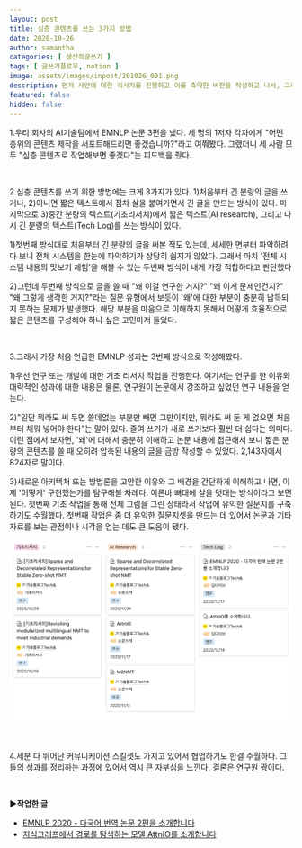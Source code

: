 ```yaml
---
layout: post
title: 심층 콘텐츠를 쓰는 3가지 방법
date: 2020-10-26
author: samantha
categories: [ 생산적글쓰기 ]
tags: [ 글쓰기플로우, notion ]
image: assets/images/inpost/201026_001.png
description: 먼저 사안에 대한 리서치를 진행하고 이를 축약한 버전을 작성하고 나서, 그리고 본격적으로 글쓰기 작업에 들어가면 효과적이다.
featured: false
hidden: false
---
```


1.우리 회사의 AI기술팀에서 EMNLP 논문 3편을 냈다. 세 명의 1저자 각자에게 "어떤 층위의 콘텐츠 제작을 서포트해드리면 좋겠습니까?"라고 여쭤봤다. 그랬더니 세 사람 모두 "심층 콘텐츠로 작업해보면 좋겠다"는 피드백을 줬다.

<br/>

2.심층 콘텐츠를 쓰기 위한 방법에는 크게 3가지가 있다. 1)처음부터 긴 분량의 글을 쓰거나, 2)아니면 짧은 텍스트에서 점차 살을 붙여가면서 긴 글을 만드는 방식이 있다. 마지막으로 3)중간 분량의 텍스트(기초리서치)에서 짧은 텍스트(AI research), 그리고 다시 긴 분량의 텍스트(Tech Log)를 쓰는 방식이 있다.

1)첫번째 방식대로 처음부터 긴 분량의 글을 써본 적도 있는데, 세세한 면부터 파악하려다 보니 전체 시스템을 한눈에 파악하기가 상당히 쉽지가 않았다. 그래서 마치 '전체 시스템 내용의 맛보기 체험'을 해볼 수 있는 두번째 방식이 내게 가장 적합하다고 판단했다

2)그런데 두번째 방식으로 글을 쓸 때 "왜 이걸 연구한 거지?" "왜 이게 문제인건지?" "왜 그렇게 생각한 거지?"라는 질문 유형에서 보듯이 '왜'에 대한 부분이 충분히 납득되지 못하는 문제가 발생했다. 해당 부분을 마음으로 이해하지 못해서 어떻게 효율적으로 짧은 콘텐츠를 구성해야 하나 싶은 고민마저 들었다. 

<br/>

3.그래서 가장 처음 언급한 EMNLP 성과는 3번째 방식으로 작성해봤다.

1)우선 연구 또는 개발에 대한 기초 리서치 작업을 진행한다. 여기서는 연구를 한 이유와 대략적인 성과에 대한 내용은 물론, 연구원이 논문에서 강조하고 싶었던 연구 내용을 얻는다. 

2)"일단 뭐라도 써 두면 쓸데없는 부분만 빼면 그만이지만, 뭐라도 써 둔 게 없으면 처음부터 채워 넣어야 한다"는 말이 있다. 줄여 쓰기가 새로 쓰기보다 훨씬 더 쉽다는 의미다. 이런 점에서 보자면, '왜'에 대해서 충분히 이해하고 논문 내용에 접근해서 보니 짧은 분량의 콘텐츠를 쓸 때 오히려 압축된 내용의 글을 금방 작성할 수 있었다. 2,143자에서 824자로 말이다. 

3)새로운 아키텍처 또는 방법론을 고안한 이유와 그 배경을 간단하게 이해하고 나면, 이제 '어떻게' 구현했는가를 탐구해볼 차례다. 이른바 뼈대에 살을 덧대는 방식이라고 보면 된다. 
첫번째 기초 작업을 통해 전체 그림을 그린 상태라서 작업에 유익한 질문지를 구축하기도 수월했다. 첫번째 작업은 좀 더 유익한 질문지셋을 만드는 데 있어서 논문과 기타 자료를 보는 관점이나 시각을 얻는 데도 큰 도움이 됐다.


![](https://github.com/samantha-writer/blog/blob/master/assets/images/inpost/201026_001.png?raw=true)

<br/>

4.세분 다 뛰어난 커뮤니케이션 스킬셋도 가지고 있어서 협업하기도 한결 수월하다. 그들의 성과를 정리하는 과정에 있어서 역시 큰 자부심을 느낀다. 결론은 연구원 짱이다. 

<br/>

**▶︎작업한 글**

- [EMNLP 2020 - 다국어 번역 논문 2편을 소개합니다 ](https://tech.kakaoenterprise.com/99)
- [지식그래프에서 경로를 탐색하는 모델 AttnIO를 소개합니다](https://tech.kakaoenterprise.com/95)

<br/>
